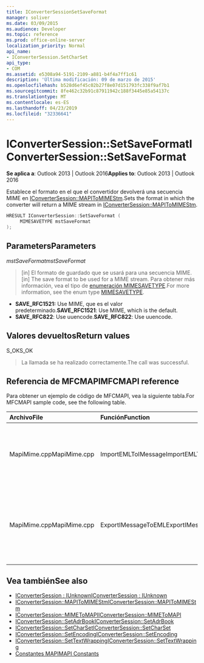 ```yaml
---
title: IConverterSessionSetSaveFormat
manager: soliver
ms.date: 03/09/2015
ms.audience: Developer
ms.topic: reference
ms.prod: office-online-server
localization_priority: Normal
api_name:
- IConverterSession.SetCharSet
api_type:
- COM
ms.assetid: e5308a94-5191-2109-a881-b4f4a7ff1c61
description: 'Última modificación: 09 de marzo de 2015'
ms.openlocfilehash: b528d6ef45c02b27f8e07d151793fc338f9af7b1
ms.sourcegitcommit: 8fe462c32b91c87911942c188f3445e85a54137c
ms.translationtype: MT
ms.contentlocale: es-ES
ms.lasthandoff: 04/23/2019
ms.locfileid: "32336641"
---
```

# <a name="iconvertersessionsetsaveformat"></a><span data-ttu-id="f7405-103">IConverterSession::SetSaveFormat</span><span class="sxs-lookup"><span data-stu-id="f7405-103">IConverterSession::SetSaveFormat</span></span>

<span data-ttu-id="f7405-104">**Se aplica a**: Outlook 2013 | Outlook 2016</span><span class="sxs-lookup"><span data-stu-id="f7405-104">**Applies to**: Outlook 2013 | Outlook 2016</span></span> 
  
<span data-ttu-id="f7405-105">Establece el formato en el que el convertidor devolverá una secuencia MIME en [IConverterSession::MAPIToMIMEStm](iconvertersession-mapitomimestm.md).</span><span class="sxs-lookup"><span data-stu-id="f7405-105">Sets the format in which the converter will return a MIME stream in [IConverterSession::MAPIToMIMEStm](iconvertersession-mapitomimestm.md).</span></span>
  
```cpp
HRESULT IConverterSession::SetSaveFormat ( 
     MIMESAVETYPE mstSaveFormat 
);
```

## <a name="parameters"></a><span data-ttu-id="f7405-106">Parameters</span><span class="sxs-lookup"><span data-stu-id="f7405-106">Parameters</span></span>

<span data-ttu-id="f7405-107">_mstSaveFormat_</span><span class="sxs-lookup"><span data-stu-id="f7405-107">_mstSaveFormat_</span></span>
  
> <span data-ttu-id="f7405-108">[in] El formato de guardado que se usará para una secuencia MIME.</span><span class="sxs-lookup"><span data-stu-id="f7405-108">[in] The save format to be used for a MIME stream.</span></span> <span data-ttu-id="f7405-109">Para obtener más información, vea el tipo de [enumeración MIMESAVETYPE](https://msdn.microsoft.com/library/ms715128%28VS.85%29.aspx).</span><span class="sxs-lookup"><span data-stu-id="f7405-109">For more information, see the enum type [MIMESAVETYPE](https://msdn.microsoft.com/library/ms715128%28VS.85%29.aspx).</span></span>
    
  - <span data-ttu-id="f7405-110">**SAVE_RFC1521:** Use MIME, que es el valor predeterminado.</span><span class="sxs-lookup"><span data-stu-id="f7405-110">**SAVE_RFC1521**: Use MIME, which is the default.</span></span>      
  - <span data-ttu-id="f7405-111">**SAVE_RFC822**: Use uuencode.</span><span class="sxs-lookup"><span data-stu-id="f7405-111">**SAVE_RFC822**: Use uuencode.</span></span>
    
## <a name="return-values"></a><span data-ttu-id="f7405-112">Valores devueltos</span><span class="sxs-lookup"><span data-stu-id="f7405-112">Return values</span></span>

<span data-ttu-id="f7405-113">S_OK</span><span class="sxs-lookup"><span data-stu-id="f7405-113">S_OK</span></span>
  
> <span data-ttu-id="f7405-114">La llamada se ha realizado correctamente.</span><span class="sxs-lookup"><span data-stu-id="f7405-114">The call was successful.</span></span>
    
## <a name="mfcmapi-reference"></a><span data-ttu-id="f7405-115">Referencia de MFCMAPI</span><span class="sxs-lookup"><span data-stu-id="f7405-115">MFCMAPI reference</span></span>

<span data-ttu-id="f7405-116">Para obtener un ejemplo de código de MFCMAPI, vea la siguiente tabla.</span><span class="sxs-lookup"><span data-stu-id="f7405-116">For MFCMAPI sample code, see the following table.</span></span>
  
|<span data-ttu-id="f7405-117">**Archivo**</span><span class="sxs-lookup"><span data-stu-id="f7405-117">**File**</span></span>|<span data-ttu-id="f7405-118">**Función**</span><span class="sxs-lookup"><span data-stu-id="f7405-118">**Function**</span></span>|<span data-ttu-id="f7405-119">**Comentario**</span><span class="sxs-lookup"><span data-stu-id="f7405-119">**Comment**</span></span>|
|:-----|:-----|:-----|
|<span data-ttu-id="f7405-120">MapiMime.cpp</span><span class="sxs-lookup"><span data-stu-id="f7405-120">MapiMime.cpp</span></span>  <br/> |<span data-ttu-id="f7405-121">ImportEMLToIMessage</span><span class="sxs-lookup"><span data-stu-id="f7405-121">ImportEMLToIMessage</span></span>  <br/> |<span data-ttu-id="f7405-122">MFCMAPI usa MimeToMAPI para convertir un archivo EML en un mensaje MAPI.</span><span class="sxs-lookup"><span data-stu-id="f7405-122">MFCMAPI uses MimeToMAPI to convert an EML file to a MAPI message.</span></span>  <br/> |
|<span data-ttu-id="f7405-123">MapiMime.cpp</span><span class="sxs-lookup"><span data-stu-id="f7405-123">MapiMime.cpp</span></span>  <br/> |<span data-ttu-id="f7405-124">ExportIMessageToEML</span><span class="sxs-lookup"><span data-stu-id="f7405-124">ExportIMessageToEML</span></span>  <br/> |<span data-ttu-id="f7405-125">MFCMAPI usa MAPIToMIMEStm para convertir un mensaje MAPI en un archivo EML.</span><span class="sxs-lookup"><span data-stu-id="f7405-125">MFCMAPI uses MAPIToMIMEStm to convert a MAPI message to an EML file.</span></span>  <br/> |
   
## <a name="see-also"></a><span data-ttu-id="f7405-126">Vea también</span><span class="sxs-lookup"><span data-stu-id="f7405-126">See also</span></span>

- [<span data-ttu-id="f7405-127">IConverterSession : IUnknown</span><span class="sxs-lookup"><span data-stu-id="f7405-127">IConverterSession : IUnknown</span></span>](iconvertersessioniunknown.md)
- [<span data-ttu-id="f7405-128">IConverterSession::MAPIToMIMEStm</span><span class="sxs-lookup"><span data-stu-id="f7405-128">IConverterSession::MAPIToMIMEStm</span></span>](iconvertersession-mapitomimestm.md)
- [<span data-ttu-id="f7405-129">IConverterSession::MIMEToMAPI</span><span class="sxs-lookup"><span data-stu-id="f7405-129">IConverterSession::MIMEToMAPI</span></span>](iconvertersession-mimetomapi.md)
- [<span data-ttu-id="f7405-130">IConverterSession::SetAdrBook</span><span class="sxs-lookup"><span data-stu-id="f7405-130">IConverterSession::SetAdrBook</span></span>](iconvertersession-setadrbook.md)
- [<span data-ttu-id="f7405-131">IConverterSession::SetCharSet</span><span class="sxs-lookup"><span data-stu-id="f7405-131">IConverterSession::SetCharSet</span></span>](iconvertersession-setcharset.md)
- [<span data-ttu-id="f7405-132">IConverterSession::SetEncoding</span><span class="sxs-lookup"><span data-stu-id="f7405-132">IConverterSession::SetEncoding</span></span>](iconvertersession-setencoding.md)
- [<span data-ttu-id="f7405-133">IConverterSession::SetTextWrapping</span><span class="sxs-lookup"><span data-stu-id="f7405-133">IConverterSession::SetTextWrapping</span></span>](iconvertersession-settextwrapping.md)
- [<span data-ttu-id="f7405-134">Constantes MAPI</span><span class="sxs-lookup"><span data-stu-id="f7405-134">MAPI Constants</span></span>](mapi-constants.md)

